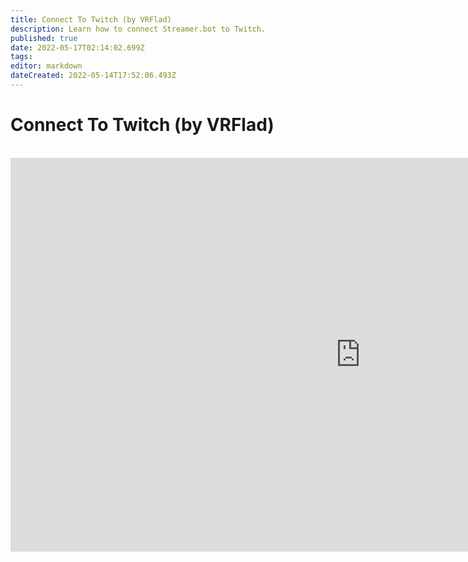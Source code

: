 ```yaml
---
title: Connect To Twitch (by VRFlad)
description: Learn how to connect Streamer.bot to Twitch.
published: true
date: 2022-05-17T02:14:02.699Z
tags: 
editor: markdown
dateCreated: 2022-05-14T17:52:06.493Z
---
```


# Connect To Twitch (by VRFlad)
<br>
<iframe width="1120" height="630" src="https://www.youtube.com/embed/7MkzsxgfVgg" title="YouTube video player" frameborder="0" allow="accelerometer; autoplay; clipboard-write; encrypted-media; gyroscope; picture-in-picture" allowfullscreen></iframe>